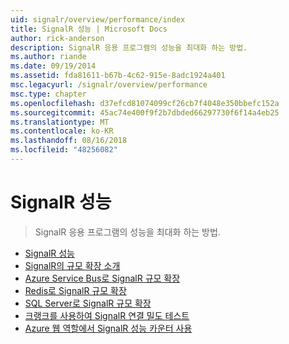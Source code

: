 ```yaml
---
uid: signalr/overview/performance/index
title: SignalR 성능 | Microsoft Docs
author: rick-anderson
description: SignalR 응용 프로그램의 성능을 최대화 하는 방법.
ms.author: riande
ms.date: 09/19/2014
ms.assetid: fda81611-b67b-4c62-915e-8adc1924a401
msc.legacyurl: /signalr/overview/performance
msc.type: chapter
ms.openlocfilehash: d37efcd81074099cf26cb7f4048e350bbefc152a
ms.sourcegitcommit: 45ac74e400f9f2b7dbded66297730f6f14a4eb25
ms.translationtype: MT
ms.contentlocale: ko-KR
ms.lasthandoff: 08/16/2018
ms.locfileid: "48256082"
---
```

<a name="signalr-performance"></a>SignalR 성능
====================
> SignalR 응용 프로그램의 성능을 최대화 하는 방법.


- [SignalR 성능](signalr-performance.md)
- [SignalR의 규모 확장 소개](scaleout-in-signalr.md)
- [Azure Service Bus로 SignalR 규모 확장](scaleout-with-windows-azure-service-bus.md)
- [Redis로 SignalR 규모 확장](scaleout-with-redis.md)
- [SQL Server로 SignalR 규모 확장](scaleout-with-sql-server.md)
- [크랭크를 사용하여 SignalR 연결 밀도 테스트](signalr-connection-density-testing-with-crank.md)
- [Azure 웹 역할에서 SignalR 성능 카운터 사용](using-signalr-performance-counters-in-an-azure-web-role.md)
